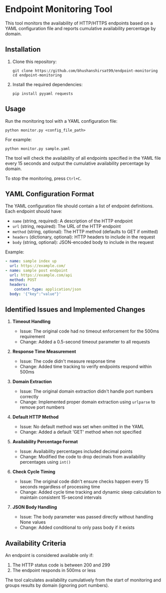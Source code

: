 # Endpoint Monitoring Tool

This tool monitors the availability of HTTP/HTTPS endpoints based on a YAML configuration file and reports cumulative availability percentage by domain.

## Installation

1. Clone this repository:
   ```
   git clone https://github.com/bhushanshirsat99/endpoint-monitoring
   cd endpoint-monitoring
   ```

2. Install the required dependencies:
   ```
   pip install pyyaml requests
   ```

## Usage

Run the monitoring tool with a YAML configuration file:

```
python monitor.py <config_file_path>
```

For example:
```
python monitor.py sample.yaml
```

The tool will check the availability of all endpoints specified in the YAML file every 15 seconds and output the cumulative availability percentage by domain.

To stop the monitoring, press `Ctrl+C`.

## YAML Configuration Format

The YAML configuration file should contain a list of endpoint definitions. Each endpoint should have:

- `name` (string, required): A description of the HTTP endpoint
- `url` (string, required): The URL of the HTTP endpoint
- `method` (string, optional): The HTTP method (defaults to GET if omitted)
- `headers` (dictionary, optional): HTTP headers to include in the request
- `body` (string, optional): JSON-encoded body to include in the request

Example:
```yaml
- name: sample index up
  url: https://example.com/
- name: sample post endpoint
  url: https://example.com/api
  method: POST
  headers:
    content-type: application/json
  body: '{"key":"value"}'
```

## Identified Issues and Implemented Changes

1. **Timeout Handling**
   - Issue: The original code had no timeout enforcement for the 500ms requirement
   - Change: Added a 0.5-second timeout parameter to all requests

2. **Response Time Measurement**
   - Issue: The code didn't measure response time
   - Change: Added time tracking to verify endpoints respond within 500ms

3. **Domain Extraction**
   - Issue: The original domain extraction didn't handle port numbers correctly
   - Change: Implemented proper domain extraction using `urlparse` to remove port numbers

4. **Default HTTP Method**
   - Issue: No default method was set when omitted in the YAML
   - Change: Added a default 'GET' method when not specified

5. **Availability Percentage Format**
   - Issue: Availability percentages included decimal points
   - Change: Modified the code to drop decimals from availability percentages using `int()`

6. **Check Cycle Timing**
   - Issue: The original code didn't ensure checks happen every 15 seconds regardless of processing time
   - Change: Added cycle time tracking and dynamic sleep calculation to maintain consistent 15-second intervals

7. **JSON Body Handling**
   - Issue: The body parameter was passed directly without handling None values
   - Change: Added conditional to only pass body if it exists

## Availability Criteria

An endpoint is considered available only if:
1. The HTTP status code is between 200 and 299
2. The endpoint responds in 500ms or less

The tool calculates availability cumulatively from the start of monitoring and groups results by domain (ignoring port numbers).
